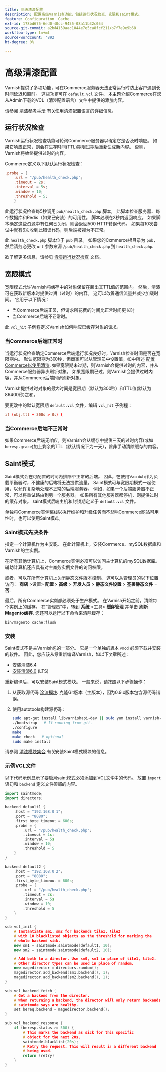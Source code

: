 ```yaml
---
title: 高级清漆配置
description: 配置高级Varnish功能，包括运行状况检查、宽限和saint模式。
feature: Configuration, Cache
exl-id: 178bd675-6ed0-40cc-9455-08a11b32c054
source-git-commit: a2bd4139aac1044e7e5ca8fcf2114b7f7e9e9b68
workflow-type: tm+mt
source-wordcount: '892'
ht-degree: 0%

---
```


# 高级清漆配置

Varnish提供了多项功能，可在Commerce服务器无法正常运行时防止客户遇到长时间延迟和超时。 这些功能可在 `default.vcl` 文件。 本主题介绍Commerce在您从Admin下载的VCL（清漆配置语言）文件中提供的添加内容。

请参阅 [清漆参考手册](https://varnish-cache.org/docs/6.3/reference/index.html) 有关使用清漆配置语言的详细信息。

## 运行状况检查

Varnish运行状况检查功能可轮询Commerce服务器以确定它是否及时响应。 如果它响应正常，则会在生存时间(TTL)期限过期后重新生成新内容。 否则，Varnish将始终提供过时的内容。

Commerce定义以下默认运行状况检查：

```conf
.probe = {
    .url = "/pub/health_check.php";
    .timeout = 2s;
    .interval = 5s;
    .window = 10;
    .threshold = 5;
    }
```

此运行状况检查每5秒调用 `pub/health_check.php` 脚本。 此脚本检查服务器、每个数据库和Redis（如果已安装）的可用性。 脚本必须在2秒内返回响应。 如果脚本确定这些资源中有任何已关闭，则会返回500 HTTP错误代码。 如果每10次尝试中就有6次收到此错误代码，则后端被视为不正常。

此 `health_check.php` 脚本位于 `pub` 目录。 如果您的Commerce根目录为 `pub`，然后请务必更改 `url` 参数来源 `/pub/health_check.php` 到 `health_check.php`.

欲了解更多信息，请参见 [清漆运行状况检查](https://varnish-cache.org/docs/6.3/users-guide/vcl-backends.html?highlight=health%20check#health-checks) 文档。

## 宽限模式

宽限模式允许Varnish将缓存中的对象保留在超出其TTL值的范围内。 然后，清漆可在获取新版本时提供过期（过时）的内容。 这可以改善通信流量并减少加载时间。 它用于以下情况：

- 当Commerce后端正常，但请求所花费的时间比正常时间更长时
- 当Commerce后端不正常时。

此 `vcl_hit` 子例程定义Varnish如何响应已缓存对象的请求。

### 当Commerce后端正常时

当运行状况检查确定Commerce后端运行状况良好时，Varnish检查时间是否在宽限期内。 默认宽限期为300秒，但商家可以从管理员中设置值，如中所述 [配置Commerce以使用清漆](configure-varnish-commerce.md). 如果宽限期未过期，则Varnish会提供过时的内容，并从Commerce服务器异步刷新对象。 如果宽限期已过，则Varnish会提供过时内容，并从Commerce后端同步刷新对象。

Varnish提供过时对象的最大时间是宽限期（默认为300秒）和TTL值(默认为86400秒)之和。

要更改中的默认宽限期 `default.vcl` 文件，编辑 `vcl_hit` 子例程：

```conf
if (obj.ttl + 300s > 0s) {
```

### 当Commerce后端不正常时

如果Commerce后端无响应，则Varnish会从缓存中提供三天的过时内容(或如 `beresp.grace`)加上剩余的TTL（默认情况下为一天），除非手动清除缓存的内容。

## Saint模式

Saint模式会在可配置的时间内排除不正常的后端。 因此，在使用Varnish作为负载平衡器时，不健康的后端将无法提供流量。 Saint模式可与宽限期模式一起使用，以允许复杂地处理不正常的后端服务器。 例如，如果一个后端服务器不正常，可以将重试路由到另一个服务器。 如果所有其他服务器都停机，则提供过时的缓存对象。 saint模式后端主机和封锁期定义于 `default.vcl` 文件。

单独将Commerce实例离线以执行维护和升级任务而不影响Commerce网站可用性时，也可以使用Saint模式。

### Saint模式先决条件

指定一个计算机作为主安装。 在此计算机上，安装Commerce、mySQL数据库和Varnish的主实例。

在所有其他计算机上，Commerce实例必须可以访问主计算机的mySQL数据库。 辅助计算机还应具有对主商务实例文件的访问权限。

或者，可以在所有计算机上关闭静态文件版本控制。 这可以从管理员的以下位置访问： **商店** >设置> **配置** > **高级** > **开发人员** > **静态文件设置** > **签署静态文件** = **否**.

最后，所有Commerce实例都必须处于生产模式。 在Varnish开始之前，清除每个实例上的缓存。 在“管理员”中，转到 **系统** >工具> **缓存管理** 并单击 **刷新Magento缓存**. 您还可以运行以下命令来清除缓存：

```bash
bin/magento cache:flush
```

### 安装

Saint模式不是主Varnish包的一部分。 它是一个单独的版本 `vmod` 必须下载并安装的软件。 因此，您应该从源重新编译Varnish，如以下文章所述：

- [安装清漆6.4](https://varnish-cache.org/docs/6.4/installation/install.html)
- [安装清漆6.0](https://varnish-cache.org/docs/6.0/installation/install.html) (LTS)

重新编译后，可以安装Saint模式模块。 一般来说，请按照以下步骤操作：

1. 从获取源代码 [涂漆模块](https://github.com/varnish/varnish-modules). 克隆Git版本（主版本），因为0.9.x版本包含源代码错误。
1. 使用autotools构建源代码：

   ```bash
   sudo apt-get install libvarnishapi-dev || sudo yum install varnish-libs-devel
   ./bootstrap   # If running from git.
   ./configure
   make
   make check   # optional
   sudo make install
   ```

请参阅 [清漆模块集合](https://github.com/varnish/varnish-modules) 有关安装Saint模式模块的信息。

### 示例VCL文件

以下代码示例显示了要启用saint模式必须添加到VCL文件中的代码。 放置 `import` 语句和 `backend` 定义文件顶部的内容。

```cpp
import saintmode;
import directors;

backend default1 {
    .host = "192.168.0.1";
    .port = "8080";
    .first_byte_timeout = 600s;
    .probe = {
        .url = "/pub/health_check.php";
        .timeout = 2s;
        .interval = 5s;
        .window = 10;
        .threshold = 5;
    }
}

backend default2 {
    .host = "192.168.0.2";
    .port = "8080";
    .first_byte_timeout = 600s;
    .probe = {
        .url = "/pub/health_check.php";
        .timeout = 2s;
        .interval = 5s;
        .window = 10;
        .threshold = 5;
    }
}

sub vcl_init {
    # Instantiate sm1, sm2 for backends tile1, tile2
    # with 10 blacklisted objects as the threshold for marking the
    # whole backend sick.
    new sm1 = saintmode.saintmode(default1, 10);
    new sm2 = saintmode.saintmode(default2, 10);

    # Add both to a director. Use sm0, sm1 in place of tile1, tile2.
    # Other director types can be used in place of random.
    new magedirector = directors.random();
    magedirector.add_backend(sm1.backend(), 1);
    magedirector.add_backend(sm2.backend(), 1);
}

sub vcl_backend_fetch {
    # Get a backend from the director.
    # When returning a backend, the director will only return backends
    # saintmode says are healthy.
    set bereq.backend = magedirector.backend();
}

sub vcl_backend_response {
    if (beresp.status >= 500) {
        # This marks the backend as sick for this specific
        # object for the next 20s.
        saintmode.blacklist(20s);
        # Retry the request. This will result in a different backend
        # being used.
        return (retry);
    }
}
```

